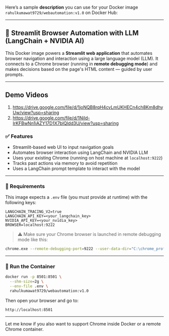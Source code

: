Here’s a sample **description** you can use for your Docker image `rahulkumawat9729/webautomation:v1.0` on Docker Hub:

---

## 🧠 Streamlit Browser Automation with LLM (LangChain + NVIDIA AI)

This Docker image powers a **Streamlit web application** that automates browser navigation and interaction using a large language model (LLM). It connects to a Chrome browser (running in **remote debugging mode**) and makes decisions based on the page's HTML content — guided by user prompts.

---
## Demo Videos
1. https://drive.google.com/file/d/1joNQB8rqH4cvLmUKHECn4ch8Km8dhyUw/view?usp=sharing
2. https://drive.google.com/file/d/1NiId-IrKFBwNn1iAZY17D1X7blQldd3U/view?usp=sharing

### ✅ Features

* Streamlit-based web UI to input navigation goals
* Automates browser interaction using LangChain and NVIDIA LLM
* Uses your existing Chrome (running on host machine at `localhost:9222`)
* Tracks past actions via memory to avoid repetition
* Uses a LangChain prompt template to interact with the model

---

### 🔧 Requirements

This image expects a `.env` file (you must provide at runtime) with the following keys:

```env
LANGCHAIN_TRACING_V2=true
LANGCHAIN_API_KEY=<your_langchain_key>
NVIDIA_API_KEY=<your_nvidia_key>
BROWSER=localhost:9222
```

> ⚠️ Make sure your Chrome browser is launched in remote debugging mode like this:

```bash
chrome.exe --remote-debugging-port=9222 --user-data-dir="C:\chrome_profile"
```

---

### 🚀 Run the Container

```bash
docker run -p 8501:8501 \
  --shm-size=2g \
  --env-file .env \
  rahulkumawat9729/webautomation:v1.0
```

Then open your browser and go to:

```
http://localhost:8501
```

---

Let me know if you also want to support Chrome inside Docker or a remote Chrome container.
